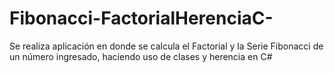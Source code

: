 # Fibonacci-FactorialHerenciaC-
Se realiza aplicación en donde se calcula el Factorial y la Serie Fibonacci de un número ingresado, haciendo uso de clases y herencia en C#
